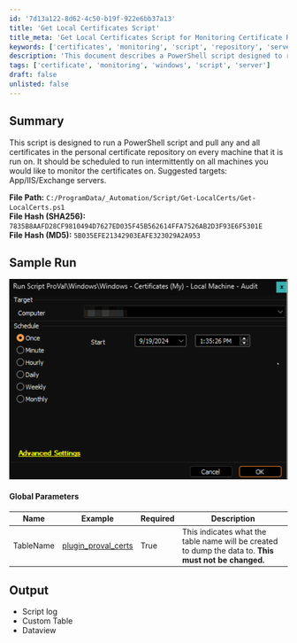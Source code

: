 ```yaml
---
id: '7d13a122-8d62-4c50-b19f-922e6bb37a13'
title: 'Get Local Certificates Script'
title_meta: 'Get Local Certificates Script for Monitoring Certificate Repositories'
keywords: ['certificates', 'monitoring', 'script', 'repository', 'servers']
description: 'This document describes a PowerShell script designed to retrieve all certificates from the personal certificate repository on specified machines. It is recommended for use on App, IIS, and Exchange servers and should be scheduled for regular execution to monitor certificate status effectively.'
tags: ['certificate', 'monitoring', 'windows', 'script', 'server']
draft: false
unlisted: false
---
```

## Summary

This script is designed to run a PowerShell script and pull any and all certificates in the personal certificate repository on every machine that it is run on. It should be scheduled to run intermittently on all machines you would like to monitor the certificates on. Suggested targets: App/IIS/Exchange servers.

**File Path:** `C:/ProgramData/_Automation/Script/Get-LocalCerts/Get-LocalCerts.ps1`  
**File Hash (SHA256):** `7835B8AAFD28CF9810494D7627ED035F45B562614FFA7526AB2D3F93E6F5301E`  
**File Hash (MD5):** `5B035EFE21342903EAFE323029A2A953`

## Sample Run

![Sample Run](../../../static/img/Windows---Certificates-(My)---Local-Machine---Audit/image_1.png)

#### Global Parameters

| Name      | Example                                                                 | Required | Description                                                                                                                                         |
|-----------|-------------------------------------------------------------------------|----------|-----------------------------------------------------------------------------------------------------------------------------------------------------|
| TableName | [plugin_proval_certs](https://proval.itglue.com/5078775/docs/9262931) | True     | This indicates what the table name will be created to dump the data to. **This must not be changed.**                                            |

## Output

- Script log
- Custom Table
- Dataview







